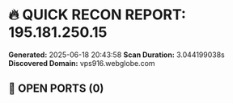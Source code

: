 # 🔥 QUICK RECON REPORT: 195.181.250.15

**Generated:** 2025-06-18 20:43:58
**Scan Duration:** 3.044199038s
**Discovered Domain:** vps916.webglobe.com

## 🚪 OPEN PORTS (0)


